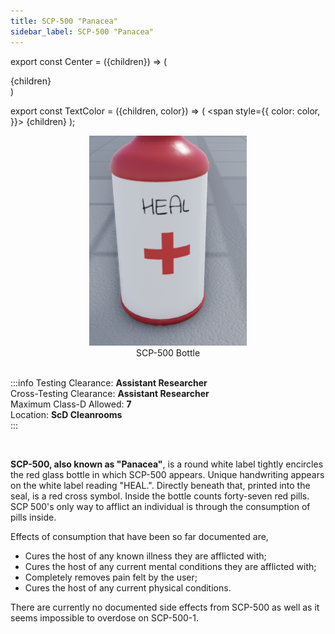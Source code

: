 ```yaml
---
title: SCP-500 "Panacea"
sidebar_label: SCP-500 "Panacea"
---
```


export const Center = ({children}) => (
   <div
      style={{
         "textAlign": "center"
      }}>
      {children}
   </div>
)

export const TextColor = ({children, color}) => (
<span
style={{
      color: color,
    }}>
{children}
</span>
);

<Center><img src="../../images/SCP-500.png"></img></Center>
<Center>SCP-500 Bottle</Center>

<br />

:::info
Testing Clearance: <TextColor color="#735cff">**Assistant Researcher**</TextColor> <br />
Cross-Testing Clearance: <TextColor color="#735cff">**Assistant Researcher**</TextColor> <br />
Maximum Class-D Allowed: <TextColor color="#FF6A00">**7**</TextColor> <br />
Location: <TextColor color="#3161c1">**ScD Cleanrooms**</TextColor> <br />
:::

<br/>

**SCP-500, also known as "Panacea"**, is a round white label tightly encircles the red glass bottle in which SCP-500 appears. Unique handwriting appears on the white label reading "HEAL.". Directly beneath that, printed into the seal, is a red cross symbol. Inside the bottle counts forty-seven red pills. SCP 500's only way to afflict an individual is through the consumption of pills inside.

Effects of consumption that have been so far documented are,&#x20;

- Cures the host of any known illness they are afflicted with;
- Cures the host of any current mental conditions they are afflicted with;
- Completely removes pain felt by the user;
- Cures the host of any current physical conditions.

There are currently no documented side effects from SCP-500 as well as it seems impossible to overdose on SCP-500-1.
